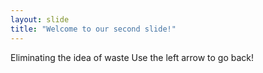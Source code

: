 ```yaml
---
layout: slide
title: "Welcome to our second slide!"
---
```

Eliminating the idea of waste
Use the left arrow to go back!
